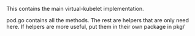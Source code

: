 This contains the main virtual-kubelet implementation.

pod.go contains all the methods. The rest are helpers that are only need here.
If helpers are more useful, put them in their own package in pkg/
